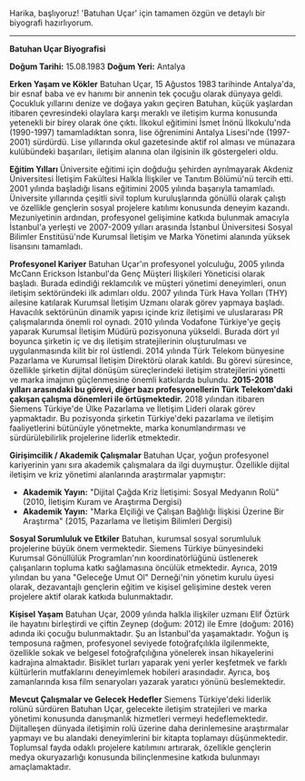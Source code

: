 Harika, başlıyoruz! 'Batuhan Uçar' için tamamen özgün ve detaylı bir biyografi hazırlıyorum.

---

**Batuhan Uçar Biyografisi**

**Doğum Tarihi:** 15.08.1983
**Doğum Yeri:** Antalya

**Erken Yaşam ve Kökler**
Batuhan Uçar, 15 Ağustos 1983 tarihinde Antalya'da, bir esnaf baba ve ev hanımı bir annenin tek çocuğu olarak dünyaya geldi. Çocukluk yıllarını denize ve doğaya yakın geçiren Batuhan, küçük yaşlardan itibaren çevresindeki olaylara karşı meraklı ve iletişim kurma konusunda yetenekli bir birey olarak öne çıktı. İlkokul eğitimini İsmet İnönü İlkokulu'nda (1990-1997) tamamladıktan sonra, lise öğrenimini Antalya Lisesi'nde (1997-2001) sürdürdü. Lise yıllarında okul gazetesinde aktif rol alması ve münazara kulübündeki başarıları, iletişim alanına olan ilgisinin ilk göstergeleri oldu.

**Eğitim Yılları**
Üniversite eğitimi için doğduğu şehirden ayrılmayarak Akdeniz Üniversitesi İletişim Fakültesi Halkla İlişkiler ve Tanıtım Bölümü'nü tercih etti. 2001 yılında başladığı lisans eğitimini 2005 yılında başarıyla tamamladı. Üniversite yıllarında çeşitli sivil toplum kuruluşlarında gönüllü olarak çalıştı ve özellikle gençlerin sosyal projelere katılımı konusunda deneyim kazandı. Mezuniyetinin ardından, profesyonel gelişimine katkıda bulunmak amacıyla İstanbul'a yerleşti ve 2007-2009 yılları arasında İstanbul Üniversitesi Sosyal Bilimler Enstitüsü'nde Kurumsal İletişim ve Marka Yönetimi alanında yüksek lisansını tamamladı.

**Profesyonel Kariyer**
Batuhan Uçar'ın profesyonel yolculuğu, 2005 yılında McCann Erickson İstanbul'da Genç Müşteri İlişkileri Yöneticisi olarak başladı. Burada edindiği reklamcılık ve müşteri yönetimi deneyimleri, onun iletişim sektöründeki ilk adımları oldu.
2007 yılında Türk Hava Yolları (THY) ailesine katılarak Kurumsal İletişim Uzmanı olarak görev yapmaya başladı. Havacılık sektörünün dinamik yapısı içinde kriz iletişimi ve uluslararası PR çalışmalarında önemli rol oynadı.
2010 yılında Vodafone Türkiye'ye geçiş yaparak Kurumsal İletişim Müdürü pozisyonuna yükseldi. Burada dört yıl boyunca şirketin iç ve dış iletişim stratejilerinin oluşturulması ve uygulanmasında kilit bir rol üstlendi.
2014 yılında Türk Telekom bünyesine Pazarlama ve Kurumsal İletişim Direktörü olarak katıldı. Bu görevi süresince, özellikle şirketin dijital dönüşüm süreçlerindeki iletişim stratejilerini yönetti ve marka imajının güçlenmesine önemli katkılarda bulundu. **2015-2018 yılları arasındaki bu görevi, diğer bazı profesyonellerin Türk Telekom'daki çakışan çalışma dönemleri ile örtüşmektedir.**
2018 yılından itibaren Siemens Türkiye'de Ülke Pazarlama ve İletişim Lideri olarak görev yapmaktadır. Bu pozisyonda şirketin Türkiye'deki pazarlama ve iletişim faaliyetlerini bütünüyle yönetmekte, marka konumlandırması ve sürdürülebilirlik projelerine liderlik etmektedir.

**Girişimcilik / Akademik Çalışmalar**
Batuhan Uçar, yoğun profesyonel kariyerinin yanı sıra akademik çalışmalara da ilgi duymuştur. Özellikle dijital iletişim ve kriz yönetimi alanlarında araştırmalar yapmıştır:
*   **Akademik Yayın:** "Dijital Çağda Kriz İletişimi: Sosyal Medyanın Rolü" (2010, İletişim Kuram ve Araştırma Dergisi)
*   **Akademik Yayın:** "Marka Elçiliği ve Çalışan Bağlılığı İlişkisi Üzerine Bir Araştırma" (2015, Pazarlama ve İletişim Bilimleri Dergisi)

**Sosyal Sorumluluk ve Etkiler**
Batuhan, kurumsal sosyal sorumluluk projelerine büyük önem vermektedir. Siemens Türkiye bünyesindeki Kurumsal Gönüllülük Programları'nın koordinatörlüğünü üstlenerek çalışanların topluma katkı sağlamasına öncülük etmektedir. Ayrıca, 2019 yılından bu yana "Geleceğe Umut Ol" Derneği'nin yönetim kurulu üyesi olarak, dezavantajlı gençlerin eğitim ve kişisel gelişimine destek veren projelere aktif olarak katkıda bulunmaktadır.

**Kişisel Yaşam**
Batuhan Uçar, 2009 yılında halkla ilişkiler uzmanı Elif Öztürk ile hayatını birleştirdi ve çiftin Zeynep (doğum: 2012) ile Emre (doğum: 2016) adında iki çocuğu bulunmaktadır. Şu an İstanbul'da yaşamaktadır. Yoğun iş temposuna rağmen, profesyonel seviyede fotoğrafçılıkla ilgilenmekte, özellikle sokak ve belgesel fotoğrafçılığına yönelerek insan hikayelerini kadrajına almaktadır. Bisiklet turları yaparak yeni yerler keşfetmek ve farklı kültürlerin mutfaklarını deneyimlemek hobileri arasındadır. Ayrıca, boş zamanlarında kısa film senaryoları yazarak yaratıcı yönünü beslemektedir.

**Mevcut Çalışmalar ve Gelecek Hedefler**
Siemens Türkiye'deki liderlik rolünü sürdüren Batuhan Uçar, gelecekte iletişim stratejileri ve marka yönetimi konusunda danışmanlık hizmetleri vermeyi hedeflemektedir. Dijitalleşen dünyada iletişimin rolü üzerine daha derinlemesine araştırmalar yapmayı ve bu alandaki deneyimlerini bir kitapta toplamayı düşünmektedir. Toplumsal fayda odaklı projelere katılımını artırarak, özellikle gençlerin medya okuryazarlığı konusunda bilinçlenmesine katkıda bulunmayı amaçlamaktadır.